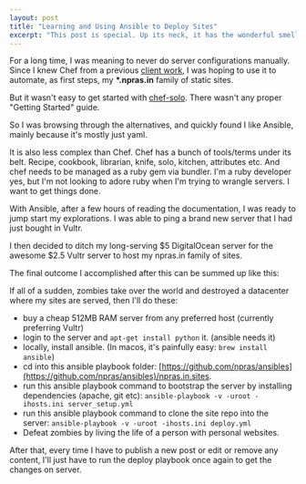```yaml
---
layout: post
title: "Learning and Using Ansible to Deploy Sites"
excerpt: "This post is special. Up its neck, it has the wonderful smell of Configuration Management software."
---
```


For a long time, I was meaning to never do server configurations manually. Since I knew Chef from a previous [client work](http://npras.in/portfolio/tata/), I was hoping to use it to automate, as first steps, my __\*.npras.in__ family of static sites.

But it wasn't easy to get started with [chef-solo](https://docs.chef.io/chef_solo.html).  There wasn't any proper "Getting Started" guide.

So I was browsing through the alternatives, and quickly found I like Ansible, mainly because it's mostly just yaml.

It is also less complex than Chef. Chef has a bunch of tools/terms under its belt. Recipe, cookbook, librarian, knife, solo, kitchen, attributes etc. And chef needs to be managed as a ruby gem via bundler. I'm a ruby developer yes, but I'm not looking to adore ruby when I'm trying to wrangle servers. I want to get things done.

With Ansible, after a few hours of reading the documentation, I was ready to jump start my explorations. I was able to ping a brand new server that I had just bought in Vultr.

I then decided to ditch my long-serving $5 DigitalOcean server for the awesome $2.5 Vultr server to host my npras.in family of sites.

The final outcome I accomplished after this can be summed up like this:

If all of a sudden, zombies take over the world and destroyed a datacenter where my sites are served, then I'll do these:

* buy a cheap 512MB RAM server from any preferred host (currently preferring Vultr)
* login to the server and `apt-get install python` it. (ansible needs it)
* locally, install ansible. (In macos, it's painfully easy: `brew install ansible`)
* cd into this ansible playbook folder: [https://github.com/npras/ansibles](https://github.com/npras/ansibles)/npras.in.sites.
* run this ansible playbook command to bootstrap the server by installing dependencies (apache, git etc): `ansible-playbook -v -uroot -ihosts.ini server_setup.yml`
* run this ansible playbook command to clone the site repo into the server: `ansible-playbook -v -uroot -ihosts.ini deploy.yml`
* Defeat zombies by living the life of a person with personal websites.

After that, every time I have to publish a new post or edit or remove any content, I'll just have to run the deploy playbook once again to get the changes on server.
